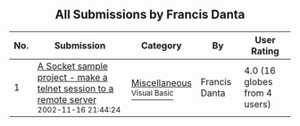 ﻿<div align="center">

## All Submissions by Francis Danta

</div>

No.  | Submission | Category | By   | User Rating
---- | ---------- | -------- | ---- | -----------
1 | [A Socket sample project \- make a telnet session to a remote server<br /><sup>2002-11-16 21:44:24</sup>](https://github.com/Planet-Source-Code/francis-danta-a-socket-sample-project-make-a-telnet-session-to-a-remote-server__1-40792) | [Miscellaneous<br /><sup>Visual Basic</sup>](../ByCategory/miscellaneous__1-1.md) | Francis Danta | 4.0 (16 globes from 4 users)
